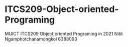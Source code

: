 # ITCS209-Object-oriented-Programing
MUICT ITCS209 Object oriented Programing in 2021
Nitit Ngamphotchanamongkol 6388093
